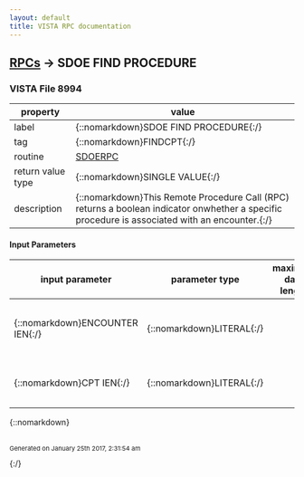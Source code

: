 ```yaml
---
layout: default
title: VISTA RPC documentation
---
```




## [RPCs](TableOfContent.md) &#8594; SDOE FIND PROCEDURE 



### VISTA File 8994 


 property | value 
--- | --- 
 label | {::nomarkdown}SDOE FIND PROCEDURE{:/}
 tag | {::nomarkdown}FINDCPT{:/}
 routine | [SDOERPC](http://code.osehra.org/dox/Routine_SDOERPC_source.html)
 return value type | {::nomarkdown}SINGLE VALUE{:/}
 description | {::nomarkdown}This Remote Procedure Call (RPC) returns a boolean indicator onwhether a specific procedure is associated with an encounter.{:/}

#### Input Parameters

| input parameter | parameter type | maximum data length | required | description | 
| --- | --- | --- | --- | --- | 
| {::nomarkdown}ENCOUNTER IEN{:/} | {::nomarkdown}LITERAL{:/} |  | {::nomarkdown}true{:/} | {::nomarkdown}This is the internal entry number of an entry in the OUTPATIENTENCOUNTER [#409.68 - ^SCE] file.{:/} | 
| {::nomarkdown}CPT IEN{:/} | {::nomarkdown}LITERAL{:/} |  | {::nomarkdown}true{:/} | {::nomarkdown}This is the internal entry number of an entry in the CPT [#81 - ^ICPT] file.{:/} | 

{::nomarkdown} <br/><br/><p style="font-size: 11px">Generated on January 25th 2017, 2:31:54 am</p>{:/}